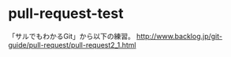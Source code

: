 # pull-request-test
「サルでもわかるGit」から以下の練習。
http://www.backlog.jp/git-guide/pull-request/pull-request2_1.html
